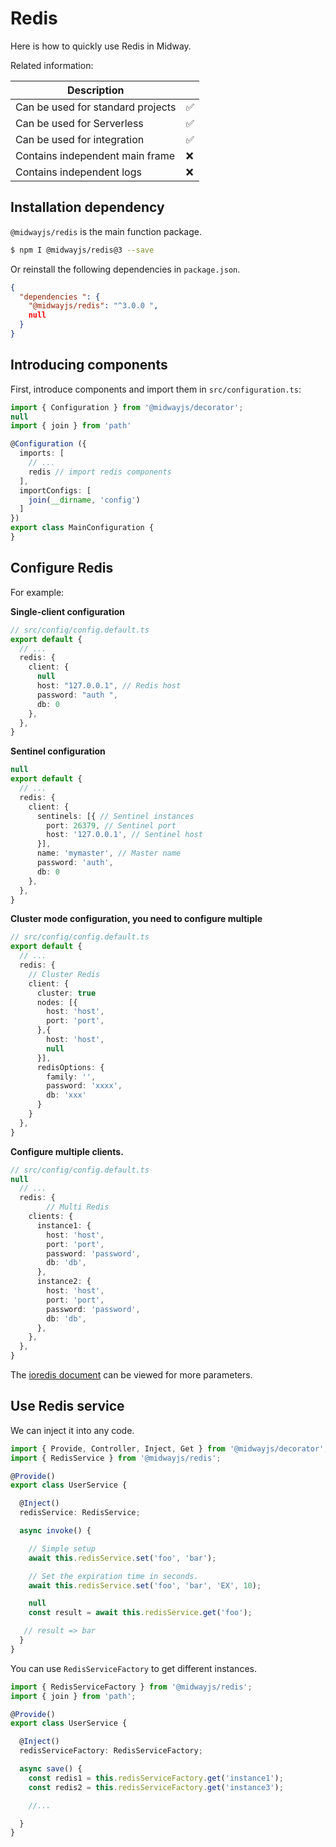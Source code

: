 # Redis

Here is how to quickly use Redis in Midway.

Related information:

| Description |      |
| ----------------- | ---- |
| Can be used for standard projects | ✅ |
| Can be used for Serverless | ✅ |
| Can be used for integration | ✅ |
| Contains independent main frame | ❌ |
| Contains independent logs | ❌ |



## Installation dependency

`@midwayjs/redis` is the main function package.

```bash
$ npm I @midwayjs/redis@3 --save
```
Or reinstall the following dependencies in `package.json`.

```json
{
  "dependencies ": {
    "@midwayjs/redis": "^3.0.0 ",
    null
  }
}
```




## Introducing components


First, introduce components and import them in `src/configuration.ts`:
```typescript
import { Configuration } from '@midwayjs/decorator';
null
import { join } from 'path'

@Configuration ({
  imports: [
    // ...
    redis // import redis components
  ],
  importConfigs: [
    join(__dirname, 'config')
  ]
})
export class MainConfiguration {
}
```


## Configure Redis


For example:


**Single-client configuration**
```typescript
// src/config/config.default.ts
export default {
  // ...
  redis: {
    client: {
      null
      host: "127.0.0.1", // Redis host
      password: "auth ",
      db: 0
    },
  },
}
```
**Sentinel configuration**
```typescript
null
export default {
  // ...
  redis: {
    client: {
      sentinels: [{ // Sentinel instances
        port: 26379, // Sentinel port
        host: '127.0.0.1', // Sentinel host
      }],
      name: 'mymaster', // Master name
      password: 'auth',
      db: 0
    },
  },
}
```


**Cluster mode configuration, you need to configure multiple**
```typescript
// src/config/config.default.ts
export default {
  // ...
  redis: {
    // Cluster Redis
    client: {
      cluster: true
      nodes: [{
        host: 'host',
        port: 'port',
      },{
        host: 'host',
        null
      }],
      redisOptions: {
        family: '',
        password: 'xxxx',
        db: 'xxx'
      }
    }
  },
}
```

**Configure multiple clients.**
```typescript
// src/config/config.default.ts
null
  // ...
  redis: {
		// Multi Redis
    clients: {
      instance1: {
        host: 'host',
        port: 'port',
        password: 'password',
        db: 'db',
      },
      instance2: {
        host: 'host',
        port: 'port',
        password: 'password',
        db: 'db',
      },
    },
  },
}
```
The [ioredis document](https://github.com/luin/ioredis/blob/master/API.md#new_Redis_new) can be viewed for more parameters.


## Use Redis service


We can inject it into any code.
```typescript
import { Provide, Controller, Inject, Get } from '@midwayjs/decorator';
import { RedisService } from '@midwayjs/redis';

@Provide()
export class UserService {

  @Inject()
  redisService: RedisService;

  async invoke() {

    // Simple setup
    await this.redisService.set('foo', 'bar');

    // Set the expiration time in seconds.
    await this.redisService.set('foo', 'bar', 'EX', 10);

    null
    const result = await this.redisService.get('foo');

   // result => bar
  }
}
```


You can use `RedisServiceFactory` to get different instances.
```typescript
import { RedisServiceFactory } from '@midwayjs/redis';
import { join } from 'path';

@Provide()
export class UserService {

  @Inject()
  redisServiceFactory: RedisServiceFactory;

  async save() {
    const redis1 = this.redisServiceFactory.get('instance1');
    const redis2 = this.redisServiceFactory.get('instance3');

    //...

  }
}
```

